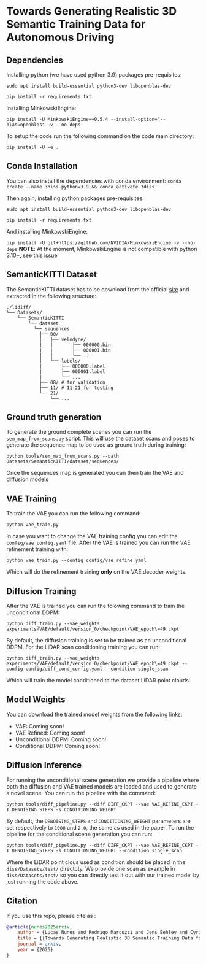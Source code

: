 # Towards Generating Realistic 3D Semantic Training Data for Autonomous Driving

## Dependencies

Installing python (we have used python 3.9) packages pre-requisites:

`sudo apt install build-essential python3-dev libopenblas-dev`

`pip install -r requirements.txt`

Installing MinkowskiEngine:

`pip install -U MinkowskiEngine==0.5.4 --install-option="--blas=openblas" -v --no-deps`

To setup the code run the following command on the code main directory:

`pip install -U -e .`

## Conda Installation

You can also install the dependencies with conda environment:
`conda create --name 3diss python=3.9 && conda activate 3diss`

Then again, installing python packages pre-requisites:

`sudo apt install build-essential python3-dev libopenblas-dev`

`pip install -r requirements.txt`

And installing MinkowskiEngine:

`pip install -U git+https://github.com/NVIDIA/MinkowskiEngine -v --no-deps`
**NOTE**: At the moment, MinkowskiEngine is not compatible with python 3.10+, see this [issue](https://github.com/NVIDIA/MinkowskiEngine/issues/526#issuecomment-1855119728)

## SemanticKITTI Dataset

The SemanticKITTI dataset has to be download from the official [site](http://www.semantic-kitti.org/dataset.html#download) and extracted in the following structure:

```
./lidiff/
└── Datasets/
    └── SemanticKITTI
        └── dataset
          └── sequences
            ├── 00/
            │   ├── velodyne/
            |   |       ├── 000000.bin
            |   |       ├── 000001.bin
            |   |       └── ...
            │   └── labels/
            |       ├── 000000.label
            |       ├── 000001.label
            |       └── ...
            ├── 08/ # for validation
            ├── 11/ # 11-21 for testing
            └── 21/
                └── ...
```

## Ground truth generation

To generate the ground complete scenes you can run the `sem_map_from_scans.py` script. This will use the dataset scans and poses to generate the sequence map to be used as ground truth during training:

```
python tools/sem_map_from_scans.py --path Datasets/SemanticKITTI/dataset/sequences/
```

Once the sequences map is generated you can then train the VAE and diffusion models

## VAE Training

To train the VAE you can run the following command:

`python vae_train.py`

In case you want to change the VAE training config you can edit the `config/vae_config.yaml` file. After the VAE is trained you can run the VAE refinement training with:

`python vae_train.py --config config/vae_refine.yaml`

Which will do the refinement training **only** on the VAE decoder weights.

## Diffusion Training

After the VAE is trained you can run the folowing command to train the unconditional DDPM:

`python diff_train.py --vae_weights experiments/VAE/default/version_0/checkpoint/VAE_epoch\=49.ckpt`

By default, the diffusion training is set to be trained as an unconditional DDPM. For the LiDAR scan conditioning training you can run:

`python diff_train.py --vae_weights experiments/VAE/default/version_0/checkpoint/VAE_epoch\=49.ckpt --config config/diff_cond_config.yaml --condition single_scan`

Which will train the model conditioned to the dataset LiDAR point clouds.

## Model Weights

You can download the trained model weights from the following links:

- VAE: Coming soon!
- VAE Refined: Coming soon!
- Unconditional DDPM: Coming soon!
- Conditional DDPM: Coming soon!

## Diffusion Inference

For running the unconditional scene generation we provide a pipeline where both the diffusion and VAE trained models are loaded and used to generate a novel scene. You can run the pipeline with the command:

`python tools/diff_pipeline.py --diff DIFF_CKPT --vae VAE_REFINE_CKPT -T DENOISING_STEPS -s CONDITIONING_WEIGHT`

By default, the `DENOISING_STEPS` and `CONDITIONING_WEIGHT` parameters are set respectively to `1000` and `2.0`, the same as used in the paper. To run the pipeline for the conditional scene generation you can run:

`python tools/diff_pipeline.py --diff DIFF_CKPT --vae VAE_REFINE_CKPT -T DENOISING_STEPS -s CONDITIONING_WEIGHT --condition single_scan`

Where the LiDAR point clous used as condition should be placed in the `diss/Datasets/test/` directoty. We provide one scan as example in `diss/Datasets/test/` so you can directly test it out with our trained model by just running the code above.

## Citation

If you use this repo, please cite as :

```bibtex
@article{nunes2025arxiv,
    author = {Lucas Nunes and Rodrigo Marcuzzi and Jens Behley and Cyrill Stachniss},
    title = {{Towards Generating Realistic 3D Semantic Training Data for Autonomous Driving}},
    journal = arxiv,
    year = {2025}
}




